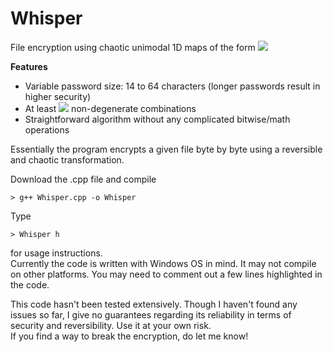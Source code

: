 # Whisper
File encryption using chaotic unimodal 1D maps of the form <img src="https://render.githubusercontent.com/render/math?math=x' = rx^p(1-x^q)">

**Features**  
* Variable password size: 14 to 64 characters (longer passwords result in higher security)  
* At least <img src="https://render.githubusercontent.com/render/math?math=10^{27}"> non-degenerate combinations
* Straightforward algorithm without any complicated bitwise/math operations

Essentially the program encrypts a given file byte by byte using a reversible and chaotic transformation.  

Download the .cpp file and compile  
```
> g++ Whisper.cpp -o Whisper
```
Type  
```
> Whisper h
```
for usage instructions.  
Currently the code is written with Windows OS in mind. It may not compile on other platforms. You may need to comment out a few lines highlighted in the code.  

This code hasn't been tested extensively. Though I haven't found any issues so far, I give no guarantees regarding its reliability in terms of security and reversibility. Use it at your own risk.  
If you find a way to break the encryption, do let me know!
